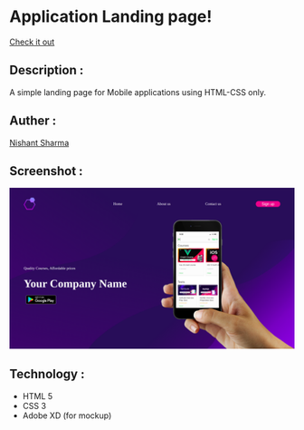 # Application Landing page!

[Check it out](https://github.com/thecyberbaby/Html-CSS/tree/main/APP_landingPage)

## Description :

A simple landing page for Mobile applications
using HTML-CSS only.

## Auther :

[Nishant Sharma](https://nishantsharma.netlify.app/)

## Screenshot :

<img src="images/Snap.png" width="1080">

## Technology :

- HTML 5
- CSS 3
- Adobe XD (for mockup)
